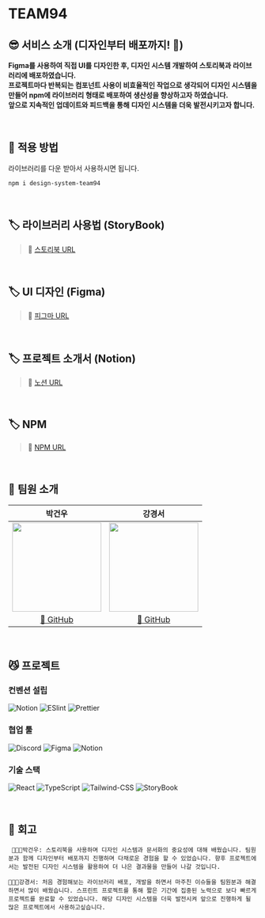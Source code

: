 # <span id='top'>TEAM94</span>

## 😎 서비스 소개 (디자인부터 배포까지! 🚃)

**Figma를 사용하여 직접 UI를 디자인한 후, 디자인 시스템 개발하여 스토리북과 라이브러리에 배포하였습니다.**
<br/>
**프로젝트마다 반복되는 컴포넌트 사용이 비효율적인 작업으로 생각되어 디자인 시스템을 만들어 npm에 라이브러리 형태로 배포하여 생산성을 향상하고자 하였습니다.**
<br/>
**앞으로 지속적인 업데이트와 피드백을 통해 디자인 시스템을 더욱 발전시키고자 합니다.**

</br>

## 🐶 적용 방법

라이브러리를 다운 받아서 사용하시면 됩니다.

```bash
npm i design-system-team94
```

 <br/>

## 🏷️ 라이브러리 사용법 (StoryBook)

> 📖 <a href='https://65d5a893c1e6ac157757efa1-wqneeyfcip.chromatic.com/'>스토리북 URL</a>

<br/>

## 🏷️ UI 디자인 (Figma)

> 🎨 <a href='https://www.figma.com/file/zJBsYHIDQ4T97PoyqWdRhe/Design-System---StoryBook?type=design&mode=design&t=b7ZcKuE321KECy8Y-0'>피그마 URL</a>

<br/>

## 🏷️ 프로젝트 소개서 (Notion)

> 📎 <a href='https://pale-romano-ced.notion.site/ad324fac886047fb91290af4cd55b682?pvs=4'>노션 URL</a>

</br>

## 🏷️ NPM

> 📖 <a href='https://www.npmjs.com/package/design-system-team94'>NPM URL</a>

<br/>

## 🫠 팀원 소개

| <center>**박건우**</center>                                                        | <center>**강경서**</center>                                                          |
| ---------------------------------------------------------------------------------- | ------------------------------------------------------------------------------------ |
| <img src="https://avatars.githubusercontent.com/geonwooPark" height=180 width=180> | <img src="https://avatars.githubusercontent.com/kangkyeongseo" height=180 width=180> |
| <center>[🔗 GitHub](https://github.com/geonwooPark)</center>                       | <center>[🔗 GitHub](https://github.com/kangkyeongseo)</center>                       |

<br/>

## 😼 프로젝트

### 컨벤션 설립

![Notion](https://img.shields.io/badge/Husky-00AA45?style=for-the-badge&logo=Husky&logoColor=white)
![ESlint](https://img.shields.io/badge/ESlint-4B32C3?style=for-the-badge&logo=ESlint&logoColor=white)
![Prettier](https://img.shields.io/badge/Prettier-F7B93E?style=for-the-badge&logo=Prettier&logoColor=white)

### 협업 툴

![Discord](https://img.shields.io/badge/Discord-5865F2?style=for-the-badge&logo=discord&logoColor=white)
![Figma](https://img.shields.io/badge/Figma-F24E1E?style=for-the-badge&logo=Figma&logoColor=white)
![Notion](https://img.shields.io/badge/Notion-20232A?style=for-the-badge&logo=Notion&logoColor=white)

### 기술 스택

![React](https://img.shields.io/badge/React-20232A?style=for-the-badge&logo=react&logoColor=61DAFB)
![TypeScript](https://img.shields.io/badge/Typescript-3178C6?style=for-the-badge&logo=Typescript&logoColor=white)
![Tailwind-CSS](https://img.shields.io/badge/Tailwind-06B6D4?style=for-the-badge&logo=Tailwindcss&logoColor=white)
![StoryBook](https://img.shields.io/badge/Storybook-FF4785?style=for-the-badge&logo=Storybook&logoColor=white)

<br/>

## 🤔 회고

` 👨🏻‍💻박건우: 스토리북을 사용하며 디자인 시스템과 문서화의 중요성에 대해 배웠습니다. 팀원분과 함께 디자인부터 배포까지 진행하며 다채로운 경험을 할 수 있었습니다. 향후 프로젝트에서는 발전된 디자인 시스템을 활용하여 더 나은 결과물을 만들어 나갈 것입니다.`
<br/>

`🧑🏻‍💻강경서: 처음 경험해보는 라이브러리 배포, 개발을 하면서 마주친 이슈들을 팀원분과 해결하면서 많이 배웠습니다. 스프린트 프로젝트를 통해 짧은 기간에 집중된 노력으로 보다 빠르게 프로젝트를 완료할 수 있었습니다. 해당 디자인 시스템을 더욱 발전시켜 앞으로 진행하게 될 많은 프로젝트에서 사용하고싶습니다.`
